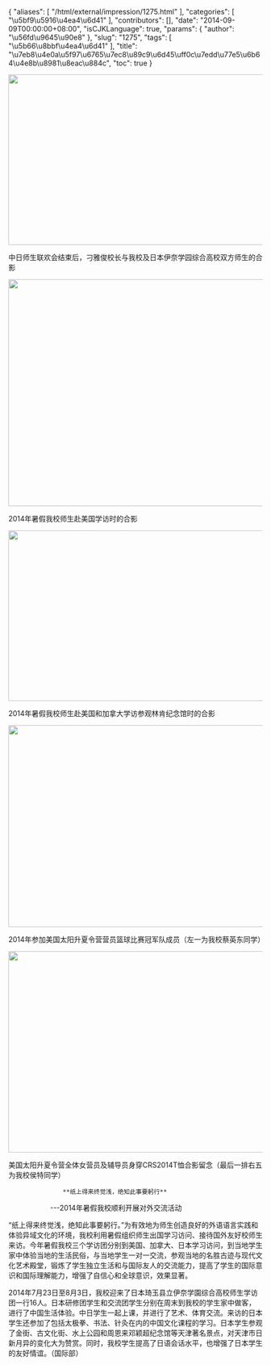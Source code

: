 {
    "aliases": [
        "/html/external/impression/1275.html"
    ],
    "categories": [
        "\u5bf9\u5916\u4ea4\u6d41"
    ],
    "contributors": [],
    "date": "2014-09-09T00:00:00+08:00",
    "isCJKLanguage": true,
    "params": {
        "author": "\u56fd\u9645\u90e8"
    },
    "slug": "1275",
    "tags": [
        "\u5b66\u8bbf\u4ea4\u6d41"
    ],
    "title": "\u7eb8\u4e0a\u5f97\u6765\u7ec8\u89c9\u6d45\uff0c\u7edd\u77e5\u6b64\u4e8b\u8981\u8eac\u884c",
    "toc": true
}


<img
    src="https://cdn.tfls.online/mirror/full/e5d2099e934c3564982ea544da7068f75ffe8b24.jpg"
    style="display:block;margin-left:auto;margin-right:auto;"
    decoding="async"
    fetchpriority="auto"
    loading="lazy"
    height="338"
    width="600"
/>




中日师生联欢会结束后，刁雅俊校长与我校及日本伊奈学园综合高校双方师生的合影





<img
    src="https://cdn.tfls.online/mirror/full/cf213b7a8eab43d121d54cff5259aeb63033b4fe.jpg"
    style="display:block;margin-left:auto;margin-right:auto;"
    decoding="async"
    fetchpriority="auto"
    loading="lazy"
    height="450"
    width="600"
/>




2014年暑假我校师生赴美国学访时的合影





<img
    src="https://cdn.tfls.online/mirror/full/861f4098fd26e8d10b6fdca50503f6f5cb25d949.jpg"
    style="display:block;margin-left:auto;margin-right:auto;"
    decoding="async"
    fetchpriority="auto"
    loading="lazy"
    height="338"
    width="600"
/>




2014年暑假我校师生赴美国和加拿大学访参观林肯纪念馆时的合影





<img
    src="https://cdn.tfls.online/mirror/full/ecf268c7509aee02b17487c91fb3bcdf8ac1a7b6.jpg"
    style="display:block;margin-left:auto;margin-right:auto;"
    decoding="async"
    fetchpriority="auto"
    loading="lazy"
    height="400"
    width="600"
/>




2014年参加美国太阳升夏令营营员篮球比赛冠军队成员（左一为我校蔡英东同学）





<img
    src="https://cdn.tfls.online/mirror/full/ef20135c7016ebc894fc9711a6fcf29f3c124cc4.jpg"
    style="display:block;margin-left:auto;margin-right:auto;"
    decoding="async"
    fetchpriority="auto"
    loading="lazy"
    height="399"
    width="600"
/>




美国太阳升夏令营全体女营员及辅导员身穿CRS2014T恤合影留念（最后一排右五为我校侯特同学）




  





```
               **纸上得来终觉浅，绝知此事要躬行**
```


                     ---2014年暑假我校顺利开展对外交流活动




“纸上得来终觉浅，绝知此事要躬行。”为有效地为师生创造良好的外语语言实践和体验异域文化的环境，我校利用暑假组织师生出国学习访问、接待国外友好校师生来访。今年暑假我校三个学访团分别到美国、加拿大、日本学习访问，到当地学生家中体验当地的生活民俗，与当地学生一对一交流，参观当地的名胜古迹与现代文化艺术殿堂，锻炼了学生独立生活和与国际友人的交流能力，提高了学生的国际意识和国际理解能力，增强了自信心和全球意识，效果显著。




2014年7月23日至8月3日，我校迎来了日本琦玉县立伊奈学園综合高校师生学访团一行16人。日本研修团学生和交流团学生分别在周末到我校的学生家中做客，进行了中国生活体验。中日学生一起上课，并进行了艺术、体育交流。来访的日本学生还参加了包括太极拳、书法、针灸在内的中国文化课程的学习。日本学生参观了金街、古文化街、水上公园和周恩来邓颖超纪念馆等天津著名景点，对天津市日新月异的变化大为赞赏。同时，我校学生提高了日语会话水平，也增强了日本学生的友好情谊。（国际部）




  



